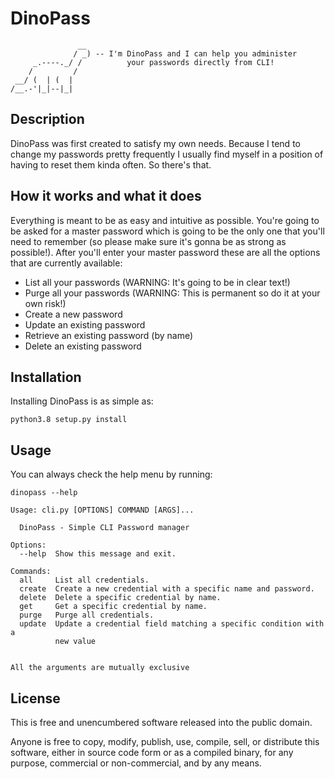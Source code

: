 DinoPass 
=======================

```
               __
              / _) -- I'm DinoPass and I can help you administer
     _.----._/ /          your passwords directly from CLI!
    /         /
 __/ (  | (  |
/__.-'|_|--|_|
```

## Description

DinoPass was first created to satisfy my own needs. Because I tend to change my 
passwords pretty frequently I usually find myself in a position of having to reset 
them kinda often. So there's that. 


## How it works and what it does

Everything is meant to be as easy and intuitive as possible. You're going to be asked
for a master password which is going to be the only one that you'll need to remember
(so please make sure it's gonna be as strong as possible!). After you'll enter your
master password these are all the options that are currently available:

* List all your passwords  (WARNING: It's going to be in clear text!)
* Purge all your passwords (WARNING: This is permanent so do it at your own risk!)
* Create a new password
* Update an existing password
* Retrieve an existing password (by name)
* Delete an existing password


## Installation

Installing DinoPass is as simple as:

```shell script
python3.8 setup.py install
```

## Usage

You can always check the help menu by running:

```shell script
dinopass --help

Usage: cli.py [OPTIONS] COMMAND [ARGS]...

  DinoPass - Simple CLI Password manager

Options:
  --help  Show this message and exit.

Commands:
  all     List all credentials.
  create  Create a new credential with a specific name and password.
  delete  Delete a specific credential by name.
  get     Get a specific credential by name.
  purge   Purge all credentials.
  update  Update a credential field matching a specific condition with a
          new value


All the arguments are mutually exclusive
```


License
-------

This is free and unencumbered software released into the public domain.

Anyone is free to copy, modify, publish, use, compile, sell, or
distribute this software, either in source code form or as a compiled
binary, for any purpose, commercial or non-commercial, and by any means.